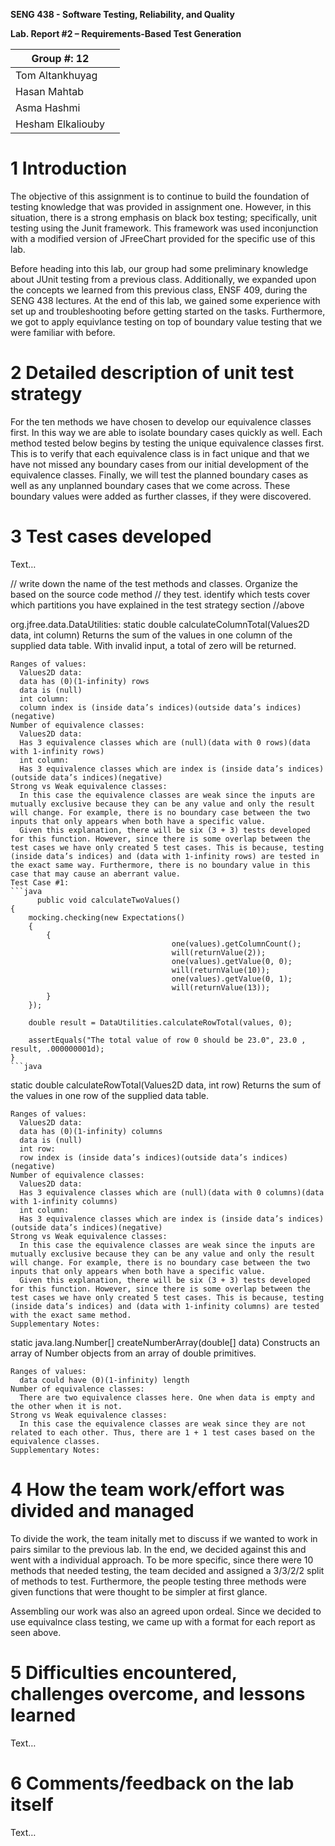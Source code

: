 **SENG 438 - Software Testing, Reliability, and Quality**

**Lab. Report \#2 – Requirements-Based Test Generation**

| Group \#:  12    |     |
| -----------------| --- |
| Tom Altankhuyag  |     |
| Hasan Mahtab     |     |
| Asma Hashmi      |     |
| Hesham Elkaliouby|     |

# 1 Introduction

The objective of this assignment is to continue to build the foundation of testing knowledge that was provided in assignment one. However, in this situation, there is a strong emphasis on black box testing; specifically, unit testing using the Junit framework. This framework was used inconjunction with a modified version of JFreeChart provided for the specific use of this lab.

Before heading into this lab, our group had some preliminary knowledge about JUnit testing from a previous class. Additionally, we expanded upon the concepts we learned from this previous class, ENSF 409, during the SENG 438 lectures. At the end of this lab, we gained some experience with set up and troubleshooting before getting started on the tasks. Furthermore, we got to apply equivlance testing on top of boundary value testing that we were familiar with before.

# 2 Detailed description of unit test strategy

For the ten methods we have chosen to develop our equivalence classes first. In this way we are able to isolate boundary cases quickly as well. Each method tested below begins by testing the unique equivalence classes first. This is to verify that each equivalence class is in fact unique and that we have not missed any boundary cases from our initial development of the equivalence classes. Finally, we will test the planned boundary cases as well as any unplanned boundary cases that we come across. These boundary values were added as further classes, if they were discovered.

# 3 Test cases developed

Text…

// write down the name of the test methods and classes. Organize the based on
the source code method // they test. identify which tests cover which partitions
you have explained in the test strategy section //above

org.jfree.data.DataUtilities:
static double calculateColumnTotal(Values2D data, int column)
          Returns the sum of the values in one column of the supplied data table. With invalid input, a total of zero will be returned.

    Ranges of values:
      Values2D data:
      data has (0)(1-infinity) rows
      data is (null)
      int column:
      column index is (inside data’s indices)(outside data’s indices)(negative)
    Number of equivalence classes:
      Values2D data:
      Has 3 equivalence classes which are (null)(data with 0 rows)(data with 1-infinity rows)
      int column:
      Has 3 equivalence classes which are index is (inside data’s indices)(outside data’s indices)(negative)
    Strong vs Weak equivalence classes:
      In this case the equivalence classes are weak since the inputs are mutually exclusive because they can be any value and only the result will change. For example, there is no boundary case between the two inputs that only appears when both have a specific value.
      Given this explanation, there will be six (3 + 3) tests developed for this function. However, since there is some overlap between the test cases we have only created 5 test cases. This is because, testing (inside data’s indices) and (data with 1-infinity rows) are tested in the exact same way. Furthermore, there is no boundary value in this case that may cause an aberrant value.
    Test Case #1:
    ```java
          public void calculateTwoValues() 
	{
		mocking.checking(new Expectations()
		{
			{
                                        one(values).getColumnCount();
                                        will(returnValue(2)); 
                                        one(values).getValue(0, 0); 
                                        will(returnValue(10)); 
                                        one(values).getValue(0, 1); 
                                        will(returnValue(13));
			}
		});
		
		double result = DataUtilities.calculateRowTotal(values, 0);
		
		assertEquals("The total value of row 0 should be 23.0", 23.0 , result, .000000001d); 
	}
    ```java


static double calculateRowTotal(Values2D data, int row)
          Returns the sum of the values in one row of the supplied data table.

    Ranges of values:
      Values2D data:
      data has (0)(1-infinity) columns
      data is (null)
      int row:
      row index is (inside data’s indices)(outside data’s indices)(negative)
    Number of equivalence classes:
      Values2D data:
      Has 3 equivalence classes which are (null)(data with 0 columns)(data with 1-infinity columns)
      int column:
      Has 3 equivalence classes which are index is (inside data’s indices)(outside data’s indices)(negative)
    Strong vs Weak equivalence classes:
      In this case the equivalence classes are weak since the inputs are mutually exclusive because they can be any value and only the result will change. For example, there is no boundary case between the two inputs that only appears when both have a specific value.
      Given this explanation, there will be six (3 + 3) tests developed for this function. However, since there is some overlap between the test cases we have only created 5 test cases. This is because, testing (inside data’s indices) and (data with 1-infinity columns) are tested with the exact same method.
    Supplementary Notes:



static java.lang.Number[] createNumberArray(double[] data)
          Constructs an array of Number objects from an array of double primitives.

    Ranges of values:
      data could have (0)(1-infinity) length
    Number of equivalence classes:
      There are two equivalence classes here. One when data is empty and the other when it is not.
    Strong vs Weak equivalence classes:
      In this case the equivalence classes are weak since they are not related to each other. Thus, there are 1 + 1 test cases based on the equivalence classes.
    Supplementary Notes:




# 4 How the team work/effort was divided and managed

To divide the work, the team initally met to discuss if we wanted to work in pairs similar to the previous lab. In the end, we decided against this and went with a individual approach. To be more specific, since there were 10 methods that needed testing, the team decided and assigned a 3/3/2/2 split of methods to test. Furthermore, the people testing three methods were given functions that were thought to be simpler at first glance.

Assembling our work was also an agreed upon ordeal. Since we decided to use equivalnce class testing, we came up with a format for each report as seen above.

# 5 Difficulties encountered, challenges overcome, and lessons learned

Text…

# 6 Comments/feedback on the lab itself

Text…
